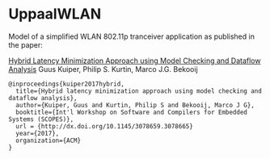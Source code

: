 # UppaalWLAN
Model of a simplified WLAN 802.11p tranceiver application as published in the paper:

[Hybrid Latency Minimization Approach using Model Checking and Dataflow Analysis](http://dx.doi.org/10.1145/3078659.3078665)
Guus Kuiper, Philip S. Kurtin, Marco J.G. Bekooij


```
@inproceedings{kuiper2017hybrid,
  title={Hybrid latency minimization approach using model checking and dataflow analysis},
  author={Kuiper, Guus and Kurtin, Philip S and Bekooij, Marco J G},
  booktitle={Int'l Workshop on Software and Compilers for Embedded Systems (SCOPES)},
  url = {http://dx.doi.org/10.1145/3078659.3078665}
  year={2017},
  organization={ACM}
}
```
